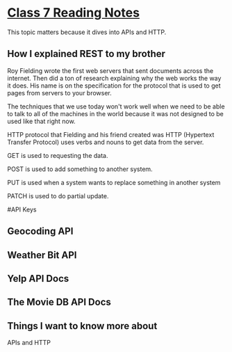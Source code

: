 # [Class 7 Reading Notes](https://github.com/snur206/reading-notes/blob/main/301/class7notes.md)

This topic matters because it dives into APIs and HTTP.

## How I explained REST to my brother

Roy Fielding wrote the first web servers that sent documents across the internet. Then did a ton of research explaining why the web works the way it does. His name is on the specification for the protocol that is used to get pages from servers to your browser.

The techniques that we use today won't work well when we need to be able to talk to all of the machines in the world because it was not designed to be used like that right now.

HTTP protocol that Fielding and his friend created was HTTP (Hypertext Transfer Protocol) uses verbs and nouns to get data from the server.

GET is used to requesting the data.

POST is used to add something to another system.

PUT is used when a system wants to replace something in another system

PATCH is used to do partial update.

#API Keys

## Geocoding API



## Weather Bit API



## Yelp API Docs



## The Movie DB API Docs



## Things I want to know more about

APIs and HTTP
